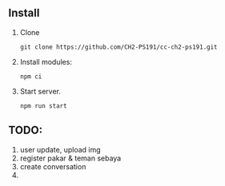 ## Install
1. Clone
   ```
   git clone https://github.com/CH2-PS191/cc-ch2-ps191.git
   ```

1. Install modules:
   ```
   npm ci
   ```

1. Start server.
   ```
   npm run start
   ```

## TODO:

1. user update, upload img
1. register pakar & teman sebaya
1. create conversation
1. 